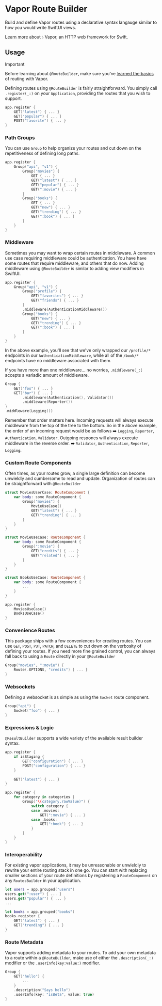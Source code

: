# Vapor Route Builder

Build and define Vapor routes using a declarative syntax langauge similar to how you would write SwiftUI views.

[Learn more](https://github.com/vapor/vapor) about 💧 Vapor, an HTTP web framework for Swift.

## Usage

> [!IMPORTANT]  
> Before learning about `@RouteBuilder`, make sure you've [learned the basics](https://docs.vapor.codes/basics/routing/) of routing with Vapor.

Defining routes using `@RouteBuilder` is fairly straightforward. You simply call `.register(_:)` on your `Application`, providing the routes that you wish to support.

```swift
app.register {
    GET("latest") { ... }
    GET("popular") { ... }
    POST("favorite") { ... }
}
```

### Path Groups

You can use `Group` to help organize your routes and cut down on the repetitiveness of defining long paths.

```swift
app.register {
    Group("api", "v1") {
        Group("movies") {
            GET { ... }
            GET("latest") { ... }
            GET("popular") { ... }
            GET(":movie") { ... }
        }
        Group("books") {
            GET { ... }
            GET("new") { ... }
            GET("trending") { ... }
            GET(":book") { ... }
        }
    }
}
```

### Middleware

Sometimes you may want to wrap certain routes in middleware. A common use case requiring middleware could be authentication. You have have some routes that require middleware, and others that do now. Adding middleware using `@RouteBuilder` is similar to adding view modifiers in SwiftUI.

```swift
app.register {
    Group("api", "v1") {
        Group("profile") {
            GET("favorites") { ... }
            GET("friends") { ... }
        }
        .middleware(AuthenticationMiddleware())
        Group("books") {
            GET("new") { ... }
            GET("trending") { ... }
            GET(":book") { ... }
        }
    }
}
```

In the above example, you'll see that we've only wrapped our `/profile/*` endpoints in our `AuthenticationMiddleware`, while all of the `/book/*` endpoints have no middleware associated with them.

If you have more than one middleware... no worries, `.middleware(_:)` accepts a variadic amount of middleware.

```swift
Group {
    GET("foo") { ... }
    GET("bar") { ... }
        .middleware(Authentication(), Validator())
        .middleware(Reporter())
}
.middleware(Logging())
```

Remember that order matters here. Incoming requests will always execute middleware from the top of the tree to the bottom. So in the above example, the order of an incoming request would be as follows ➡️ `Logging`, `Reporter`, `Authentication`, `Validator`. Outgoing respones will always execute middleware in the reverse order. ➡️ `Validator`, `Authentication`, `Reporter`, `Logging`.

### Custom Route Components

Often times, as your routes grow, a single large definition can become unwieldly and cumbersome to read and update. Organization of routes can be straightforward with `@RouteBuilder`

```swift
struct MoviesUserCase: RouteComponent {
    var body: some RouteComponent {
        Group("movies") {
            MovieUseCase()
            GET("latest") { ... }
            GET("trending") { ... }
        }
    }
}

struct MovieUseCase: RouteComponent {
    var body: some RouteComponent {
        Group(":movie") {
            GET("credits") { ... }
            GET("related") { ... }
        }
    }
}

struct BooksUseCase: RouteComponent {
    var body: some RouteComponent {
        ...
    }
}

app.register {
    MoviesUseCase()
    BooksUseCase()
}
```

### Convenience Routes

This package ships with a few conveniences for creating routes. You can use `GET`, `POST`, `PUT`, `PATCH`, and `DELETE` to cut down on the verbosity of defining your routes. If you need more fine grained control, you can always fall back to using a `Route` directly in your `@RouteBuilder`

```swift
Group("movies", ":movie") {
    Route(.OPTIONS, "credits") { ... }
}
``` 

### Websockets

Defining a websocket is as simple as using the `Socket` route component.

```swift
Group("api") {
    Socket("foo") { ... }
}
```

### Expressions & Logic

`@ResultBuilder` supports a wide variety of the available result builder syntax.

```swift
app.register {
    if isStaging {
        GET("configuration") { ... }
        POST("configuration") { ... }
    }
    
    GET("latest") { ... }
}
```

```swift
app.register {
    for category in categories {
        Group("\(category.rawValue)") {
            switch category {
            case .movies:
                GET(":movie") { ... }
            case .books:
                GET(":book") { ... }
            }
        }
    }
}
```

### Interoperability

For existing vapor applications, it may be unreasonable or unwieldly to rewrite your entire routing stack in one go. You can start with replacing smaller sections of your route definitions by registering a `RouteComponent` on any `RoutesBuilder` in your application.

```swift
let users = app.grouped("users")
users.get(":user") { ... }
users.get("popular") { ... }
...

let books = app.grouped("books")
books.register { 
    GET("latest") { ... }
    GET("trending") { ... }
}
```

### Route Metadata

Vapor supports adding metadata to your routes. To add your own metadata to a route within a `@RouteBuilder`, make use of either the `.description(_:)` modifier or the `.userInfo(key:value:)` modifier.

```swift
Group {
    GET("hello") {
        ...
    }
    .description("Says hello")
    .userInfo(key: "isBeta", value: true)
}
``` 
